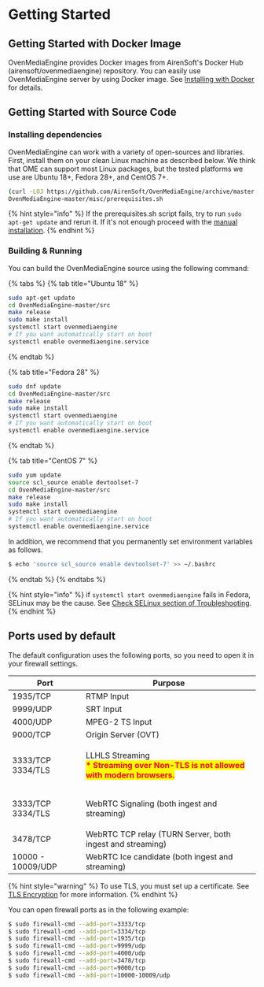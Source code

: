# Getting Started

## Getting Started with Docker Image

OvenMediaEngine provides Docker images from AirenSoft's Docker Hub (airensoft/ovenmediaengine) repository. You can easily use OvenMediaEngine server by using Docker image. See [Installing with Docker](./#installing-with-docker-image) for details.

## Getting Started with Source Code

### Installing dependencies

OvenMediaEngine can work with a variety of open-sources and libraries. First, install them on your clean Linux machine as described below. We think that OME can support most Linux packages, but the tested platforms we use are Ubuntu 18+, Fedora 28+, and CentOS 7+.

```bash
(curl -LOJ https://github.com/AirenSoft/OvenMediaEngine/archive/master.tar.gz && tar xvfz OvenMediaEngine-master.tar.gz)
OvenMediaEngine-master/misc/prerequisites.sh
```

{% hint style="info" %}
If the prerequisites.sh script fails, try to run `sudo apt-get update` and rerun it. If it's not enough proceed with the [manual installation](../troubleshooting.md#prerequisites-sh-script-failed).
{% endhint %}

### **Building & Running**

You can build the OvenMediaEngine source using the following command:

{% tabs %}
{% tab title="Ubuntu 18" %}
```bash
sudo apt-get update
cd OvenMediaEngine-master/src
make release
sudo make install
systemctl start ovenmediaengine
# If you want automatically start on boot
systemctl enable ovenmediaengine.service 
```
{% endtab %}

{% tab title="Fedora 28" %}
```bash
sudo dnf update
cd OvenMediaEngine-master/src
make release
sudo make install
systemctl start ovenmediaengine
# If you want automatically start on boot
systemctl enable ovenmediaengine.service
```
{% endtab %}

{% tab title="CentOS 7" %}
```bash
sudo yum update
source scl_source enable devtoolset-7
cd OvenMediaEngine-master/src
make release
sudo make install
systemctl start ovenmediaengine
# If you want automatically start on boot
systemctl enable ovenmediaengine.service
```

In addition, we recommend that you permanently set environment variables as follows.

```bash
$ echo 'source scl_source enable devtoolset-7' >> ~/.bashrc 
```
{% endtab %}
{% endtabs %}

{% hint style="info" %}
if `systemctl start ovenmediaengine` fails in Fedora, SELinux may be the cause. See [Check SELinux section of Troubleshooting](../troubleshooting.md#check-selinux).
{% endhint %}

## Ports used by default

The default configuration uses the following ports, so you need to open it in your firewall settings.

| Port                        | Purpose                                                                                                                                  |
| --------------------------- | ---------------------------------------------------------------------------------------------------------------------------------------- |
| 1935/TCP                    | RTMP Input                                                                                                                               |
| 9999/UDP                    | SRT Input                                                                                                                                |
| 4000/UDP                    | MPEG-2 TS Input                                                                                                                          |
| 9000/TCP                    | Origin Server (OVT)                                                                                                                      |
| <p>3333/TCP<br>3334/TLS</p> | <p>LLHLS Streaming<br><mark style="color:red;"><strong>* Streaming over Non-TLS is not allowed with modern browsers.</strong></mark></p> |
| <p>3333/TCP<br>3334/TLS</p> | WebRTC Signaling (both ingest and streaming)                                                                                             |
| 3478/TCP                    | WebRTC TCP relay (TURN Server, both ingest and streaming)                                                                                |
| 10000 - 10009/UDP           | WebRTC Ice candidate (both ingest and streaming)                                                                                         |

{% hint style="warning" %}
To use TLS, you must set up a certificate. See [TLS Encryption](../configuration/tls-encryption.md) for more information.
{% endhint %}

You can open firewall ports as in the following example:

```bash
$ sudo firewall-cmd --add-port=3333/tcp
$ sudo firewall-cmd --add-port=3334/tcp
$ sudo firewall-cmd --add-port=1935/tcp
$ sudo firewall-cmd --add-port=9999/udp
$ sudo firewall-cmd --add-port=4000/udp
$ sudo firewall-cmd --add-port=3478/tcp
$ sudo firewall-cmd --add-port=9000/tcp
$ sudo firewall-cmd --add-port=10000-10009/udp
```
